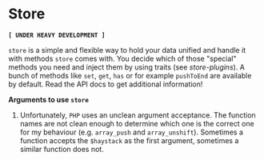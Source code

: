 # Store
**`[ UNDER HEAVY DEVELOPMENT ]`**

`store` is a simple and flexible way to hold your data unified and handle it with methods `store` comes with. You decide which of those "special" methods you need and inject them by using traits (see *store-plugins*). A bunch of methods like `set`, `get`, `has` or for example `pushToEnd` are available by default. Read the API docs to get additional information!

**Arguments to use `store`**

1. Unfortunately, `PHP` uses an unclean argument acceptance. The function names are not clean enough to determine which one is the correct one for my behaviour (e.g. `array_push` and `array_unshift`). Sometimes a function accepts the `$haystack` as the first argument, sometimes a similar function does not.
